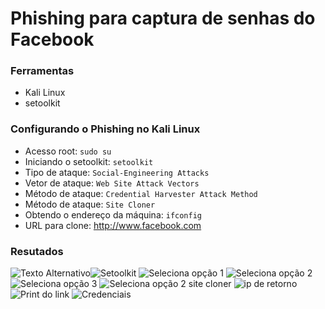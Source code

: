 # Phishing para captura de senhas do Facebook

### Ferramentas

- Kali Linux
- setoolkit

### Configurando o Phishing no Kali Linux

- Acesso root: ``` sudo su ```
- Iniciando o setoolkit: ``` setoolkit ```
- Tipo de ataque: ``` Social-Engineering Attacks ```
- Vetor de ataque: ``` Web Site Attack Vectors ```
- Método de ataque: ```Credential Harvester Attack Method ```
- Método de ataque: ``` Site Cloner ```
- Obtendo o endereço da máquina: ``` ifconfig ```
- URL para clone: http://www.facebook.com

### Resutados


![Texto Alternativo]()![Setoolkit](https://github.com/user-attachments/assets/8b2839f5-f22f-48a0-a404-77cd87941ab0)
![Seleciona opção 1](https://github.com/user-attachments/assets/c2842b89-4b03-4909-b4bd-c934d1ebfea4)
![Seleciona opção 2](https://github.com/user-attachments/assets/79902d53-f71b-4ec3-81d9-adbb46c4afcd)
![Seleciona opção 3](https://github.com/user-attachments/assets/7d5b3d94-6bc1-408b-a611-cf58f41bff62)
![Seleciona opção 2 site cloner](https://github.com/user-attachments/assets/3420d9ac-1fd0-4971-9790-2cdd25a2e54a)
![ip de retorno](https://github.com/user-attachments/assets/198973bc-1eb1-4b2a-a4a2-16b621a8fd39)
![Print do link](https://github.com/user-attachments/assets/db477367-eb42-4ea0-97e7-11ae72293afa)
![Credenciais](https://github.com/user-attachments/assets/fa38045d-966b-4208-b68e-e3d0a2a991cc)
